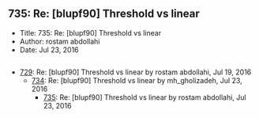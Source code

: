 ## 735: Re: [blupf90] Threshold vs linear

- Title: 735: Re: [blupf90] Threshold vs linear
- Author: rostam abdollahi
- Date: Jul 23, 2016
```

```

- [729](0729.md): Re: [blupf90] Threshold vs linear by rostam abdollahi, Jul 19, 2016
    - [734](0734.md): Re: [blupf90] Threshold vs linear by mh_gholizadeh, Jul 23, 2016
        - [735](0735.md): Re: [blupf90] Threshold vs linear by rostam abdollahi, Jul 23, 2016
